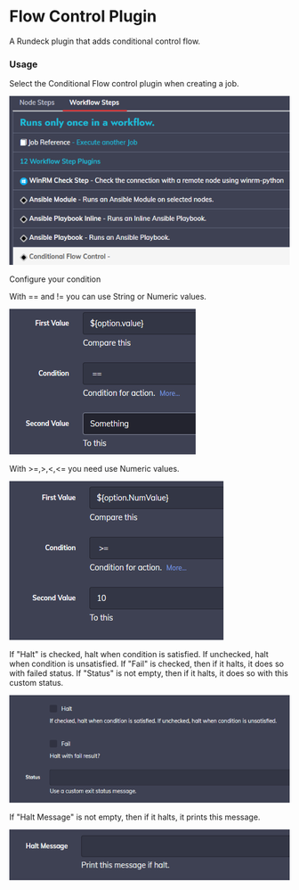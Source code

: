 # Flow Control Plugin

A Rundeck plugin that adds conditional control flow.

### Usage

Select the Conditional Flow control plugin when creating a job.

![Select](doc-select.png)

Configure your condition

With == and != you can use String or Numeric values.

![Condition1](doc-condition-1.png)

With >=,>,<,<= you need use Numeric values.

![Condition2](doc-condition-2.png)

If "Halt" is checked, halt when condition is satisfied. If unchecked, halt when condition is unsatisfied.
If "Fail" is checked, then if it halts, it does so with failed status.
If "Status" is not empty, then if it halts, it does so with this custom status.

![Configure](doc-configure.png)

If "Halt Message" is not empty, then if it halts, it prints this message.

![Message](doc-haltmessage.png)

